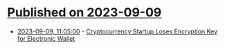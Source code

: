 # [Published on 2023-09-09](index.md)

* [2023-09-09, 11:05:00](https://soylentnews.org/article.pl?sid=23/09/09/0118233&from=rss) - [Cryptocurrency Startup Loses Encryption Key for Electronic Wallet](https://soylentnews.org/article.pl?sid=23/09/09/0118233&from=rss)
